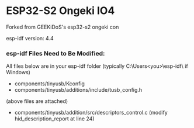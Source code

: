 # ESP32-S2 Ongeki IO4

Forked from GEEKiDoS's esp32-s2 ongeki con 

esp-idf version: 4.4

### esp-idf Files Need to Be Modified:

All files below are in your esp-idf folder (typically C:\Users\<you>\esp-idf\ if Windows)

- components/tinyusb/Kconfig
- components/tinyusb/additions/include/tusb_config.h

(above files are attached)

- components/tinyusb/addition/src/descriptors_control.c (modify hid_description_report at line 24)

